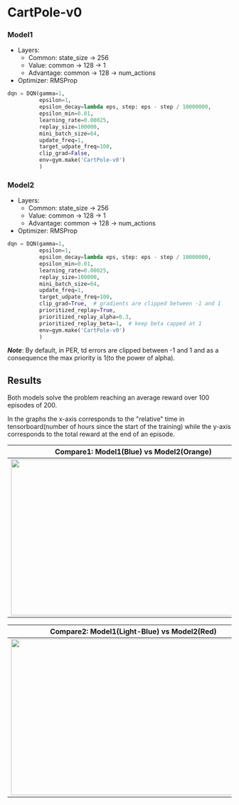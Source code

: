 # CartPole-v0

### Model1
- Layers:
    - Common: state_size -> 256
    - Value: common -> 128 -> 1
    - Advantage: common -> 128 -> num_actions
- Optimizer: RMSProp
```python
dqn = DQN(gamma=1,
          epsilon=1,
          epsilon_decay=lambda eps, step: eps - step / 10000000,
          epsilon_min=0.01,
          learning_rate=0.00025,
          replay_size=100000,
          mini_batch_size=64,
          update_freq=1,
          target_udpate_freq=100,
          clip_grad=False,
          env=gym.make('CartPole-v0')
          )
```

### Model2
- Layers:
    - Common: state_size -> 256
    - Value: common -> 128 -> 1
    - Advantage: common -> 128 -> num_actions
- Optimizer: RMSProp
```python
dqn = DQN(gamma=1,
          epsilon=1,
          epsilon_decay=lambda eps, step: eps - step / 10000000,
          epsilon_min=0.01,
          learning_rate=0.00025,
          replay_size=100000,
          mini_batch_size=64,
          update_freq=1,
          target_udpate_freq=100,
          clip_grad=True,  # gradients are clipped between -1 and 1
          prioritized_replay=True,
          prioritized_replay_alpha=0.3,
          prioritized_replay_beta=1,  # keep beta capped at 1
          env=gym.make('CartPole-v0')
          )
```

***Note***: By default, in PER, td errors are clipped between -1 and 1 and as a consequence the max priority is 1(to the power of alpha).

## Results
Both models solve the problem reaching an average reward over 100 episodes of 200.

In the graphs the x-axis corresponds to the "relative" time in tensorboard(number of hours since the start of the training) while the
y-axis corresponds to the total reward at the end of an episode.

| Compare1: Model1(Blue) vs Model2(Orange)                              |
|:---------------------------------------------------------------------:|  
|<img src="https://i.imgur.com/FSFv2Vb.png" width="550" height="350"/>  |

| Compare2: Model1(Light-Blue) vs Model2(Red)                           |
|:---------------------------------------------------------------------:|  
|<img src="https://i.imgur.com/ekaGlgw.png" width="550" height="350"/>  |
